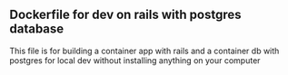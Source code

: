 ## Dockerfile for dev on rails with postgres database

This file is for building a container app with rails and a container db with postgres for local dev without installing anything on your computer
